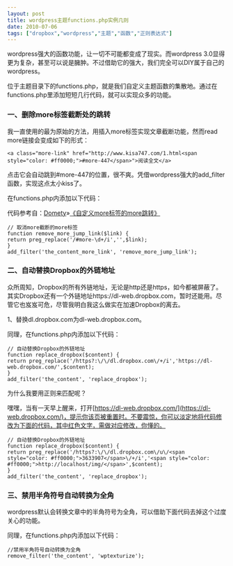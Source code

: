 ```yaml
---
layout: post
title: wordpress主题functions.php实例几则
date: 2010-07-06
tags: ["dropbox","wordpress","主题","函数","正则表达式"]
---
```


wordpress强大的函数功能，让一切不可能都变成了现实。而wordpress 3.0显得更为复杂，甚至可以说是臃肿。不过借助它的强大，我们完全可以DIY属于自己的wordpress。

位于主题目录下的functions.php，就是我们自定义主题函数的集散地。通过在functions.php里添加短短几行代码，就可以实现众多的功能。

### 一、删除more标签截断处的跳转

我一直使用的最为原始的方法，用插入more标签实现文章截断功能，然而read more链接会变成如下的形式：

```
<a class="more-link" href="http://www.kisa747.com/1.html<span style="color: #ff0000;">#more-447</span>">阅读全文</a>
```

点击它会自动跳到#more-447的位置，很不爽。凭借wordpress强大的add_filter函数，实现这点太小kiss了。

在functions.php内添加以下代码：

代码参考自：[Domety](http://domety.com/)»[《自定义more标签的more跳转》](http://domety.com/archives/220/)

```
// 取消more截断的more标签
function remove_more_jump_link($link) {
return preg_replace('/#more-\d+/i','',$link);
}
add_filter('the_content_more_link', 'remove_more_jump_link');
```

### 二、自动替换Dropbox的外链地址

众所周知，Dropbox的所有外链地址，无论是http还是https，如今都被屏蔽了。其实Dropbox还有一个外链地址https://dl-web.dropbox.com，暂时还能用。尽管它也岌岌可危，尽管我明白我这么做实在加速Dropbox的离去。

1、替换dl.dropbox.com为dl-web.dropbox.com。

同理，在functions.php内添加以下代码：

```
// 自动替换Dropbox的外链地址
function replace_dropbox($content) {
return preg_replace('/https?:\/\/dl.dropbox.com\/+/i','https://dl-web.dropbox.com/',$content);
}
add_filter('the_content', 'replace_dropbox');
```

为什么我要用正则来匹配呢？

嘿嘿，当有一天早上醒来，打开[https://dl-web.dropbox.com/](https://dl-web.dropbox.com/)，提示你该页被重置时。不要震惊，你可以淡定地将代码修改为下面的代码，其中红色文字，需做对应修改，你懂的。

```
// 自动替换Dropbox的外链地址
function replace_dropbox($content) {
return preg_replace('/https?:\/\/dl.dropbox.com\/u\/<span style="color: #ff0000;">3633907</span>\/+/i','<span style="color: #ff0000;">http://localhost/img/</span>',$content);
}
add_filter('the_content', 'replace_dropbox');
```

### 三、禁用半角符号自动转换为全角

wordpress默认会转换文章中的半角符号为全角，可以借助下面代码去掉这个过度关心的功能。

同理，在functions.php内添加以下代码：

```
//禁用半角符号自动转换为全角
remove_filter('the_content', 'wptexturize');
```